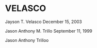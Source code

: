 # VELASCO

Jayson T. Velasco
December 15, 2003

Jason Anthony M. Trillo
September 11, 1999

Jason Anthony Trilloo
